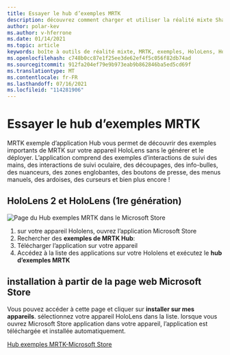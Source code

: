 ```yaml
---
title: Essayer le hub d’exemples MRTK
description: découvrez comment charger et utiliser la réalité mixte Shared Computer Toolkit des exemples d’application hub sur vos appareils HoloLens.
author: polar-kev
ms.author: v-hferrone
ms.date: 01/14/2021
ms.topic: article
keywords: boîte à outils de réalité mixte, MRTK, exemples, HoloLens, HoloLens 2, nuanceurs, info-bulles, interaction main, découpage, zones englobantes, boutons, menus main, ardoise, curseur
ms.openlocfilehash: c748b0cc87e1f25ee3de62ef4f5c056f82db74ad
ms.sourcegitcommit: 912fa204ef79e9b973eab9b862846ba5ed5cd69f
ms.translationtype: MT
ms.contentlocale: fr-FR
ms.lasthandoff: 07/16/2021
ms.locfileid: "114281906"
---
```

# <a name="try-out-the-mrtk-examples-hub"></a>Essayer le hub d’exemples MRTK

MRTK exemple d’application Hub vous permet de découvrir des exemples importants de MRTK sur votre appareil HoloLens sans le générer et le déployer. L’application comprend des exemples d’interactions de suivi des mains, des interactions de suivi oculaire, des découpages, des info-bulles, des nuanceurs, des zones englobantes, des boutons de presse, des menus manuels, des ardoises, des curseurs et bien plus encore !

## <a name="hololens-2-and-hololens-1st-gen"></a>HoloLens 2 et HoloLens (1re génération)
![Page du Hub exemples MRTK dans le Microsoft Store](features/images/examples-hub/ExamplesHubStore.jpg)

1. sur votre appareil Hololens, ouvrez l’application Microsoft Store
2. Rechercher des **exemples de MRTK Hub**:
3. Télécharger l’application sur votre appareil
4. Accédez à la liste des applications sur votre Hololens et exécutez le **hub d’exemples MRTK**

## <a name="install-from-the-microsoft-store-web-page"></a>installation à partir de la page web Microsoft Store

Vous pouvez accéder à cette page et cliquer sur **installer sur mes appareils**. sélectionnez votre appareil HoloLens dans la liste. lorsque vous ouvrez Microsoft Store application dans votre appareil, l’application est téléchargée et installée automatiquement.

[Hub exemples MRTK-Microsoft Store](https://www.microsoft.com/p/mrtk-examples-hub/9mv8c39l2sj4)

